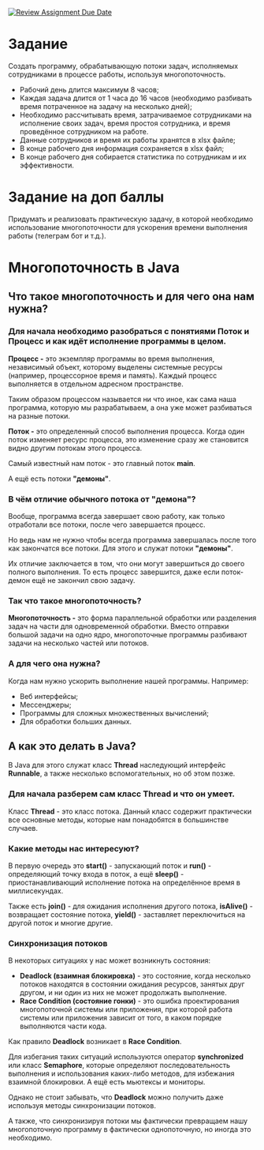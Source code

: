 [![Review Assignment Due Date](https://classroom.github.com/assets/deadline-readme-button-22041afd0340ce965d47ae6ef1cefeee28c7c493a6346c4f15d667ab976d596c.svg)](https://classroom.github.com/a/T4gXEhYH)
# Задание
Создать программу, обрабатывающую потоки задач, исполняемых сотрудниками в процессе работы, используя многопоточность.
* Рабочий день длится максимум 8 часов;
* Каждая задача длится от 1 часа до 16 часов (необходимо разбивать время потраченное на задачу на несколько дней);
* Необходимо рассчитывать время, затрачиваемое сотрудниками на исполнение своих задач, время простоя сотрудника, и время проведённое сотрудником на работе.
* Данные сотрудников и время их работы хранятся в xlsx файле;
* В конце рабочего дня информация сохраняется в xlsx файл;
* В конце рабочего дня собирается статистика по сотрудникам и их эффективности.

# Задание на доп баллы
Придумать и реализовать практическую задачу, в которой необходимо использование многопоточности для ускорения времени выполнения работы (телеграм бот и т.д.).

# Многопоточность в Java
## Что такое многопоточность и для чего она нам нужна?
### Для начала необходимо разобраться с понятиями **Поток** и **Процесс** и как идёт исполнение программы в целом.
**Процесс -** это экземпляр программы во время выполнения, независимый объект, которому выделены системные ресурсы (например, процессорное время и память). Каждый процесс выполняется в отдельном адресном пространстве.

Таким образом процессом называется ни что иное, как сама наша программа, которую мы разрабатываем, а она уже может разбиваться на разные потоки.

**Поток -** это определенный способ выполнения процесса. Когда один поток изменяет ресурс процесса, это изменение сразу же становится видно другим потокам этого процесса.

Самый известный нам поток - это главный поток **main**.

А ещё есть потоки **"демоны"**.

### В чём отличие обычного потока от "демона"?
Вообще, программа всегда завершает свою работу, как только отработали все потоки, после чего завершается процесс.

Но ведь нам не нужно чтобы всегда программа завершалась после того как закончатся все потоки. Для этого и служат потоки **"демоны"**.

Их отличие заключается в том, что они могут завершиться до своего полного выполнения. То есть процесс завершится, даже если поток-демон ещё не закончил свою задачу.

### Так что такое многопоточность?
**Многопоточность -** это форма параллельной обработки или разделения задач на части для одновременной обработки. Вместо отправки большой задачи на одно ядро, многопоточные программы разбивают задачи на несколько частей или потоков.

### А для чего она нужна?
Когда нам нужно ускорить выполнение нашей программы.
Например:
* Веб интерфейсы;
* Мессенджеры;
* Программы для сложных множественных вычислений;
* Для обработки больших данных.

## А как это делать в Java?
В Java для этого служат класс **Thread** наследующий интерфейс **Runnable**, а также несколько вспомогательных, но об этом позже.

### Для начала разберем сам класс Thread и что он умеет.
Класс **Thread** - это класс потока. Данный класс содержит практически все основные методы, которые нам понадобятся в большинстве случаев.

### Какие методы нас интересуют?
В первую очередь это **start()** - запускающий поток и **run()** - определяющий точку входа в поток, а ещё **sleep()** - приостанавливающий исполнение потока на определённое время в миллисекундах.

Также есть **join()** - для ожидания исполнения другого потока, **isAlive()** - возвращает состояние потока, **yield()** - заставляет переключиться на другой поток и многие другие.

### Синхронизация потоков
В некоторых ситуациях у нас может возникнуть состояния:

* **Deadlock (взаимная блокировка)** - это состояние, когда несколько потоков находятся в состоянии ожидания ресурсов, занятых друг другом, и ни один из них не может продолжать выполнение.
* **Race Condition (состояние гонки)** - это ошибка проектирования многопоточной системы или приложения, при которой работа системы или приложения зависит от того, в каком порядке выполняются части кода.

Как правило **Deadlock** возникает в **Race Condition**.

Для избегания таких ситуаций используются оператор **synchronized** или класс **Semaphore**, которые определяют последовательность выполнения и использования каких-либо методов, для избежания взаимной блокировки.
А ещё есть мьютексы и мониторы.

Однако не стоит забывать, что **Deadlock** можно получить даже используя методы синхронизации потоков.

А также, что синхронизируя потоки мы фактически превращаем нашу многопоточную программу в фактически однопоточную, но иногда это необходимо.
